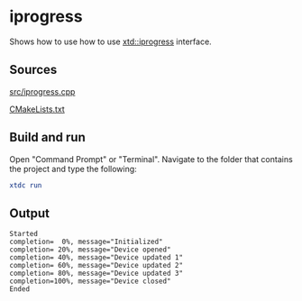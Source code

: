 # iprogress

Shows how to use how to use [xtd::iprogress](https://gammasoft71.github.io/xtd/reference_guides/latest/classxtd_1_1iprogress.html) interface.

## Sources

[src/iprogress.cpp](src/iprogress.cpp)

[CMakeLists.txt](CMakeLists.txt)

## Build and run

Open "Command Prompt" or "Terminal". Navigate to the folder that contains the project and type the following:

```cmake
xtdc run
```

## Output

```
Started
completion=  0%, message="Initialized"
completion= 20%, message="Device opened"
completion= 40%, message="Device updated 1"
completion= 60%, message="Device updated 2"
completion= 80%, message="Device updated 3"
completion=100%, message="Device closed"
Ended
```

